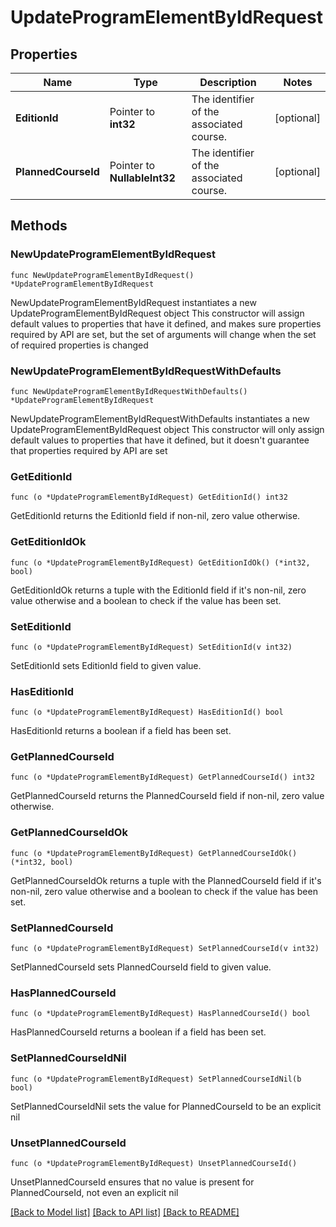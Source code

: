 # UpdateProgramElementByIdRequest

## Properties

Name | Type | Description | Notes
------------ | ------------- | ------------- | -------------
**EditionId** | Pointer to **int32** | The identifier of the associated course. | [optional] 
**PlannedCourseId** | Pointer to **NullableInt32** | The identifier of the associated course. | [optional] 

## Methods

### NewUpdateProgramElementByIdRequest

`func NewUpdateProgramElementByIdRequest() *UpdateProgramElementByIdRequest`

NewUpdateProgramElementByIdRequest instantiates a new UpdateProgramElementByIdRequest object
This constructor will assign default values to properties that have it defined,
and makes sure properties required by API are set, but the set of arguments
will change when the set of required properties is changed

### NewUpdateProgramElementByIdRequestWithDefaults

`func NewUpdateProgramElementByIdRequestWithDefaults() *UpdateProgramElementByIdRequest`

NewUpdateProgramElementByIdRequestWithDefaults instantiates a new UpdateProgramElementByIdRequest object
This constructor will only assign default values to properties that have it defined,
but it doesn't guarantee that properties required by API are set

### GetEditionId

`func (o *UpdateProgramElementByIdRequest) GetEditionId() int32`

GetEditionId returns the EditionId field if non-nil, zero value otherwise.

### GetEditionIdOk

`func (o *UpdateProgramElementByIdRequest) GetEditionIdOk() (*int32, bool)`

GetEditionIdOk returns a tuple with the EditionId field if it's non-nil, zero value otherwise
and a boolean to check if the value has been set.

### SetEditionId

`func (o *UpdateProgramElementByIdRequest) SetEditionId(v int32)`

SetEditionId sets EditionId field to given value.

### HasEditionId

`func (o *UpdateProgramElementByIdRequest) HasEditionId() bool`

HasEditionId returns a boolean if a field has been set.

### GetPlannedCourseId

`func (o *UpdateProgramElementByIdRequest) GetPlannedCourseId() int32`

GetPlannedCourseId returns the PlannedCourseId field if non-nil, zero value otherwise.

### GetPlannedCourseIdOk

`func (o *UpdateProgramElementByIdRequest) GetPlannedCourseIdOk() (*int32, bool)`

GetPlannedCourseIdOk returns a tuple with the PlannedCourseId field if it's non-nil, zero value otherwise
and a boolean to check if the value has been set.

### SetPlannedCourseId

`func (o *UpdateProgramElementByIdRequest) SetPlannedCourseId(v int32)`

SetPlannedCourseId sets PlannedCourseId field to given value.

### HasPlannedCourseId

`func (o *UpdateProgramElementByIdRequest) HasPlannedCourseId() bool`

HasPlannedCourseId returns a boolean if a field has been set.

### SetPlannedCourseIdNil

`func (o *UpdateProgramElementByIdRequest) SetPlannedCourseIdNil(b bool)`

 SetPlannedCourseIdNil sets the value for PlannedCourseId to be an explicit nil

### UnsetPlannedCourseId
`func (o *UpdateProgramElementByIdRequest) UnsetPlannedCourseId()`

UnsetPlannedCourseId ensures that no value is present for PlannedCourseId, not even an explicit nil

[[Back to Model list]](../README.md#documentation-for-models) [[Back to API list]](../README.md#documentation-for-api-endpoints) [[Back to README]](../README.md)


